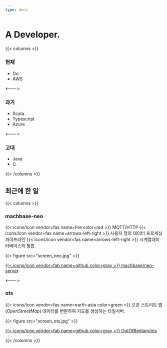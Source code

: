 ```yaml
---
type: docs
---
```


# A Developer.

{{< columns >}}
### 현재
- Go
- AWS

<--->

### 과거
- Scala
- Typescript
- Azure

<--->

### 고대
- Java
- C

{{< /columns >}}

## 최근에 한 일

{{< columns >}}

### machbase-neo

{{< icons/icon vendor=fas name=fire color=red >}} MQTT/HTTP {{< icons/icon vendor=fas name=arrows-left-right >}} 사용자 정의 데이터 프로세싱 파이프라인 {{< icons/icon vendor=fas name=arrows-left-right >}} 시계열데이터베이스의 통합.

{{< figure src="screen_neo.jpg" >}}

[{{< icons/icon vendor=fab name=github color=gray >}} machbase/neo-server](https://github.com/machbase/neo-server)

<--->

### ots

{{< icons/icon vendor=fas name=earth-asia color=green >}} 오픈 스트리트 맵 (*OpenStreetMap*) 데이터를 변환하여 지도를 생성하는 타일서버.

{{< figure src="screen_ots.jpg" >}}

[{{< icons/icon vendor=fab name=github color=gray >}} OutOfBedlam/ots](https://github.com/OutOfBedlam/ots)

{{< /columns >}}

